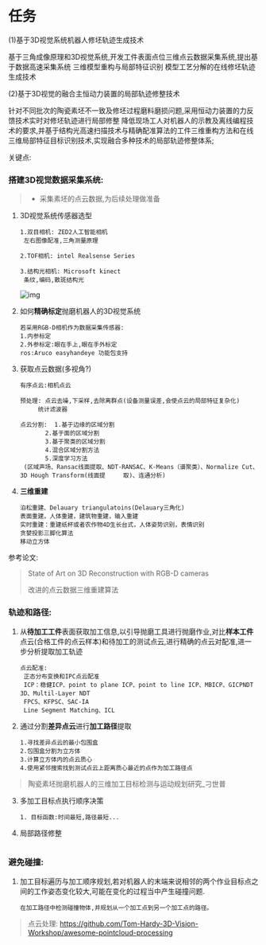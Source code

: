 # 任务

(1)基于3D视觉系统机器人修坯轨迹生成技术

​		基于三角成像原理和3D视觉系统,开发工件表面点位三维点云数据采集系统,提出基于数据高速采集系统 三维模型重构与局部特征识别 模型工艺分解的在线修坯轨迹生成技术

(2)基于3D视觉的融合主恒动力装置的局部轨迹修整技术

​	针对不同批次的陶瓷素坯不一致及修坯过程磨料磨损问题,采用恒动力装置的力反馈技术实时对修坯轨迹进行局部修整 降低现场工人对机器人的示教及离线编程技术的要求,并基于结构光高速扫描技术与精确配准算法的工件三维重构方法和在线三维局部特征目标识别技术,实现融合多种技术的局部轨迹修整体系;

关键点:

### 搭建3D视觉数据采集系统:

> - 采集素坯的点云数据,为后续处理做准备

1. 3D视觉系统传感器选型

   ```
   1.双目相机: ZED2人工智能相机
   	左右图像配准,三角测量原理
   	
   2.TOF相机: intel Realsense Series
   
   3.结构光相机: Microsoft kinect
   	条纹,编码,散斑结构光
   ```

   

   ![img](https://img2018.cnblogs.com/blog/976394/201907/976394-20190715220139011-2055005643.jpg)

   

2. 如何**精确标定**抛磨机器人的3D视觉系统

   ```
   若采用RGB-D相机作为数据采集传感器:
   1.内参标定
   2.外参标定:眼在手上,眼在手外标定
   ros:Aruco easyhandeye 功能包支持
   ```

3. 获取点云数据(多视角?)

   ```
   有序点云:相机点云
   
   预处理: 点云去噪,下采样,去除离群点(设备测量误差,会使点云的局部特征复杂化)
   	    统计滤波器
   
   点云分割:  1.基于边缘的区域分割
   		  2.基于面的区域分割
   		  3.基于聚类的区域分割
   		  4.混合区域分割方法
   		  5.深度学习方法
    (区域声场、Ransac线面提取、NDT-RANSAC、K-Means（谱聚类）、Normalize Cut、3D Hough Transform(线面提     取)、连通分析)
   ```

4. **三维重建**

   ```
   泊松重建、Delauary triangulatoins(Delauary三角化)
   表面重建，人体重建，建筑物重建，输入重建
   实时重建：重建纸杯或者农作物4D生长台式，人体姿势识别，表情识别
   贪婪投影三脚化算法
   移动立方体
   ```

参考论文:

> State of Art on 3D Reconstruction with RGB-D cameras
>
> 改进的点云数据三维重建算法

### 轨迹和路径:

1. 从**待加工工件**表面获取加工信息,以引导抛磨工具进行抛磨作业,对比**样本工件**点云(合格工件的点云样本)和待加工的测试点云,进行精确的点云对配准,进一步分析提取加工轨迹

   ```
   点云配准:
   	正态分布变换和IPC点云配准
   	ICP：稳健ICP、point to plane ICP、point to line ICP、MBICP、GICPNDT 3D、Multil-Layer NDT
   	FPCS、KFPSC、SAC-IA
   	Line Segment Matching、ICL
   ```

2. 通过分割**差异点云**进行**加工路径**提取

   ```
   1.寻找差异点云的最小包围盒
   2.包围盒分割为立方体
   3.计算立方体内的点云质心
   4.使用紧邻搜索找到测试点云上距离质心最近的点作为加工路径点
   ```

> 陶瓷素坯抛磨机器人的三维加工目标检测与运动规划研究_刁世普

3. 多加工目标点执行顺序决策

   ```
   1. 目标函数:时间最短,路径最短...
   ```

4. 局部路径修整

   ```
   
   ```

### 避免碰撞:

1. 加工目标遍历与加工顺序规划,若对机器人的末端来说相邻的两个作业目标点之间的工作姿态变化较大,可能在变化的过程当中产生碰撞问题.

   ```
   在加工路径中检测碰撞物体,并规划从一个加工点到另一个加工点的路径。
   ```

   

> 点云处理: https://github.com/Tom-Hardy-3D-Vision-Workshop/awesome-pointcloud-processing
